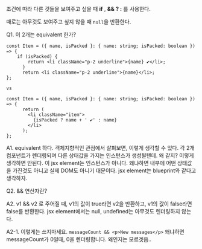 조건에 따라 다른 것들을 보여주고 싶을 때 **if** , **&&** **? :** 를 사용한다.

때로는 아무것도 보여주고 싶지 않을 때 `null`을 반환한다.


Q1. 이 2개는 equivalent 한가?

```
const Item = ({ name, isPacked }: { name: string; isPacked: boolean }) => {
    if (isPacked) {
        return <li className="p-2 underline">{name} ✔</li>;
      }
      return <li className="p-2 underline">{name}</li>;
};

vs

const Item = ({ name, isPacked }: { name: string; isPacked: boolean }) => {
      return (
        <li className="item">
          {isPacked ? name + ' ✔' : name}
        </li>
      );
};
```

A1. equivalent 하다. 객체지향적인 관점에서 살펴보면, 이렇게 생각할 수 있다.
각 2개 컴포넌트가 렌더링되며 다른 상태값을 가지는 인스턴스가 생성될텐데. 왜 같지? 이렇게 생각하면 안된다. 
이 jsx element는 인스턴스가 아니다. 왜냐하면 내부에 어떤 상태값을 가진것도 아니고 실제 DOM도 아니기 대문이다. jsx element는 blueprint와 같다고 생각하자.


Q2. && 연산자란?

A2. v1 && v2 로 주어질 때, v1의 값이 true라면 v2을 반환하고, v1의 값이 false라면 false를 반환한다. jsx element에서는 null, undefined는 아무것도 렌더링하지 않는다. 

A2-1. 이렇게는 쓰지마세요. ```messageCount && <p>New messages</p>``` 왜냐하면 messageCount가 0일때, 0을 렌더링합니다. 왜인지는 모르겟음..